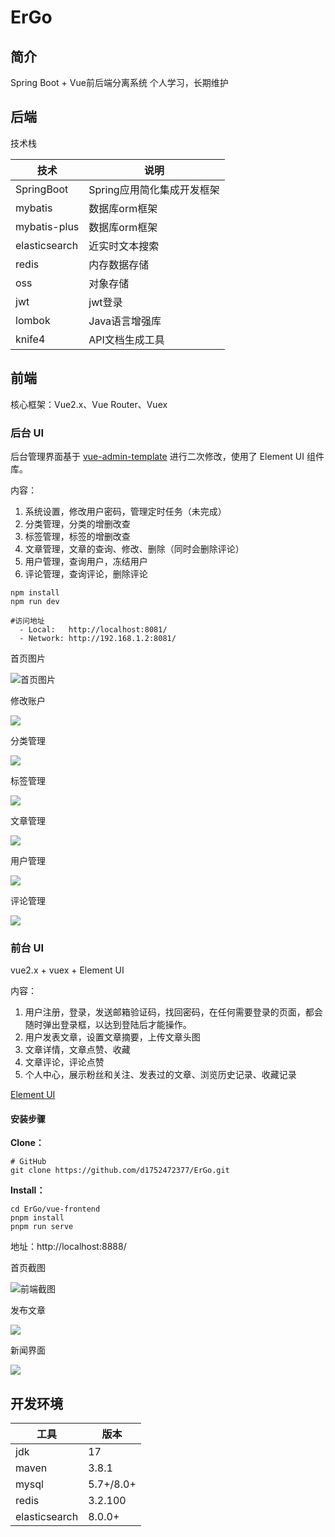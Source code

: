 # ErGo

## 简介

Spring Boot + Vue前后端分离系统
个人学习，长期维护

## 后端

技术栈

| 技术          | 说明                       |
| ------------- | -------------------------- |
| SpringBoot    | Spring应用简化集成开发框架 |
| mybatis       | 数据库orm框架              |
| mybatis-plus  | 数据库orm框架              |
| elasticsearch | 近实时文本搜索             |
| redis         | 内存数据存储               |
| oss           | 对象存储                   |
| jwt           | jwt登录                    |
| lombok        | Java语言增强库             |
| knife4        | API文档生成工具            |

## 前端

核心框架：Vue2.x、Vue Router、Vuex

### 后台 UI

后台管理界面基于 [vue-admin-template](https://github.com/PanJiaChen/vue-admin-template) 进行二次修改，使用了 Element UI 组件库。

内容：

1. 系统设置，修改用户密码，管理定时任务（未完成）
2. 分类管理，分类的增删改查
3. 标签管理，标签的增删改查
4. 文章管理，文章的查询、修改、删除（同时会删除评论）
5. 用户管理，查询用户，冻结用户
6. 评论管理，查询评论，删除评论

```shell
npm install
npm run dev
```

```
#访问地址
  - Local:   http://localhost:8081/
  - Network: http://192.168.1.2:8081/
```

首页图片

![首页图片](https://p.sda1.dev/16/29e5109d4bb6e203f9cde610391ce168/后台首页.png)

修改账户

![](https://p.sda1.dev/16/1fa121dc3eaad15226e2f1874fba6d72/后台修改账户.png)

分类管理

![](https://p.sda1.dev/16/577380359ba27d2c8201ded1722b4b10/后台分类.png)

标签管理

![](https://p.sda1.dev/16/d7dbba717d97c9e28f080c4cd4549aab/后台标签.png)

文章管理

![](https://p.sda1.dev/16/23f0dde3266d5e06ef997dade39fdc7f/后台文章.png)

用户管理

![](https://p.sda1.dev/16/af436fef9adb55784159c6996757a69e/后台用户.png)

评论管理

![](https://p.sda1.dev/16/b38bfce0d6fcb86b577b1d42c8b3331d/后台评论.png)



### 前台 UI

vue2.x + vuex + Element UI

内容：

1. 用户注册，登录，发送邮箱验证码，找回密码，在任何需要登录的页面，都会随时弹出登录框，以达到登陆后才能操作。
2. 用户发表文章，设置文章摘要，上传文章头图
3. 文章详情，文章点赞、收藏
4. 文章评论，评论点赞
5. 个人中心，展示粉丝和关注、发表过的文章、浏览历史记录、收藏记录

[Element UI](https://github.com/ElemeFE/element)

#### 安装步骤

**Clone：**

```shell
# GitHub
git clone https://github.com/d1752472377/ErGo.git
```

**Install：**

```
cd ErGo/vue-frontend
pnpm install
pnpm run serve
```

地址：http://localhost:8888/

首页截图

![前端截图](https://p.sda1.dev/16/060fc1cf004b9a873955944e24f86fd1/Snipaste_2024-03-08_01-10-28.png)

发布文章

![](https://p.sda1.dev/16/52af92cf2e766bd7136f8140738c8d1e/Snipaste_2024-03-08_01-15-33.png)

新闻界面

![](https://p.sda1.dev/16/743f227903101868268753466b626e96/新闻界面.png)

## 开发环境

| 工具          | 版本      |
| ------------- | --------- |
| jdk           | 17        |
| maven         | 3.8.1     |
| mysql         | 5.7+/8.0+ |
| redis         | 3.2.100   |
| elasticsearch | 8.0.0+    |

